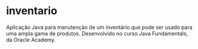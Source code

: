 # inventario
Aplicação Java para manutenção de um inventário que pode ser usado para uma ampla gama de produtos. Desenvolvido no curso Java Fundamentals, da Oracle Academy.
